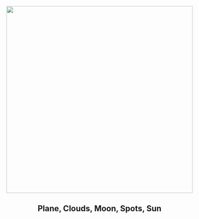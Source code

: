 
<p align="center"><img src="https://apod.nasa.gov/apod/image/2310/PlaneEclipse_Slifer_960.jpg" width="500" height="500"></p>
<h2 align="center"> Plane, Clouds, Moon, Spots, Sun </h2>
